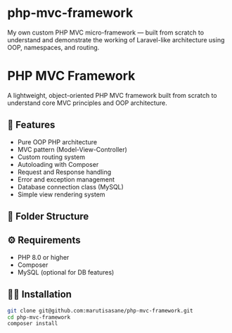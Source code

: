 # php-mvc-framework
My own custom PHP MVC micro-framework — built from scratch to understand and demonstrate the working of Laravel-like architecture using OOP, namespaces, and routing.

# PHP MVC Framework

A lightweight, object-oriented PHP MVC framework built from scratch to understand core MVC principles and OOP architecture.

## 🚀 Features
- Pure OOP PHP architecture
- MVC pattern (Model-View-Controller)
- Custom routing system
- Autoloading with Composer
- Request and Response handling
- Error and exception management
- Database connection class (MySQL)
- Simple view rendering system

## 🧱 Folder Structure



## ⚙️ Requirements
- PHP 8.0 or higher  
- Composer  
- MySQL (optional for DB features)

## 🧑‍💻 Installation
```bash
git clone git@github.com:marutisasane/php-mvc-framework.git
cd php-mvc-framework
composer install
